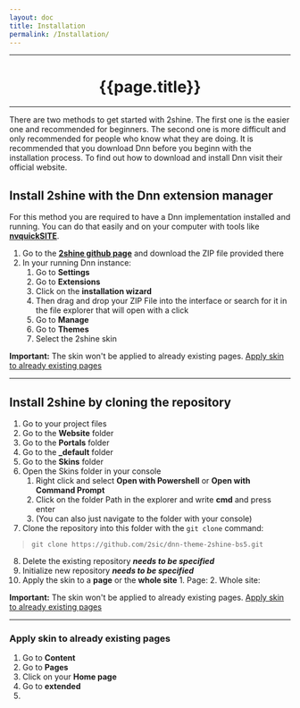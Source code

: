 ```yaml
---
layout: doc
title: Installation 
permalink: /Installation/
---
```

---

# <center> {{page.title}} </center>

---

There are two methods to get started with 2shine. The first one is the easier one and recommended for beginners. The second one is more difficult and only recommended for people who know what they are doing. It is recommended that you download Dnn before you beginn with the installation process. To find out how to download and install Dnn visit their official website. 

## Install 2shine with the Dnn extension manager 

For this method you are required to have a Dnn implementation installed and running. You can do that easily and on your computer with tools like **[nvquickSITE](https://www.nvquicksite.com/)**.
1. Go to the  **[2shine github page](https://github.com/2sic/dnn-theme-2shine-bs5)** and download the ZIP file provided there
2. In your running Dnn instance:
    1. Go to **Settings**
    2. Go to **Extensions**
    3. Click on the **installation wizard** 
    4. Then drag and drop your ZIP File into the interface or search for it in the file explorer that will open with a click 
    5. Go to **Manage**
    6. Go to **Themes**
    7. Select the 2shine skin

**Important:** The skin won't be applied to already existing pages. [Apply skin to already existing pages](#apply-skin-to-already-existing-pages)

---

## Install 2shine by cloning the repository 
1. Go to your project files
2. Go to the **Website** folder 
3. Go to the **Portals** folder
4. Go to the **_default** folder
5. Go to the **Skins** folder
6. Open the Skins folder in your console 
    1. Right click and select **Open with Powershell** or **Open with Command Prompt**
    2. Click on the folder Path in the explorer and write **cmd** and press enter 
    3. (You can also just navigate to the folder with your console)
7. Clone the repository into this folder with the `git clone` command:

>   `git clone https://github.com/2sic/dnn-theme-2shine-bs5.git`

8. Delete the existing repository ***needs to be specified***
9. Initialize new repository ***needs to be specified***
10. Apply the skin to a **page** or the **whole site**
        1. Page: 
        2. Whole site: 

**Important:** The skin won't be applied to already existing pages. [Apply skin to already existing pages](#apply-skin-to-already-existing-pages)

---

### Apply skin to already existing pages

1. Go to **Content**
2. Go to **Pages** 
3. Click on your **Home page**
4. Go to **extended**
5. 